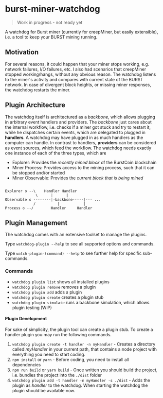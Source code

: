 # burst-miner-watchdog

> Work in progress - not ready yet

A watchdog for Burst miner (currently for creepMiner, but easily extensible), i.e. a tool to keep your BURST mining running. 

## Motivation

For several reasons, it could happen that your miner stops working, e.g. network failures, I/O failures, etc.
I also had scenarios that creepMiner stopped working/hangs, without any obvious reason.
The watchdog listens to the miner's activity and compares with current state of the BURST network. 
In case of divergent block heights, or missing miner responses, the watchdog restarts the miner.

## Plugin Architecture

The watchdog itself is architectured as a _backbone_, which allows plugging in arbitrary event handlers and providers.
The _backbone_ just cares about the internal workflow, i.e. checks if a miner got stuck and try to restart it, while he dispatches 
certain events, which are delegated to plugged in __handlers__. A watchdog may have plugged in as much handlers as the computer can handle.
In contrast to handlers, __providers__ can be considered as event sources, which feed the workflow. The watchdog needs 
exactly one instance of each of the three types, which are
- Explorer: Provides the _recently mined block_ of the BurstCoin blockchain
- Miner Process: Provides access to the mining process, such that it can be stopped and/or started
- Miner Observable: Provides the _current block that is being mined_

```

Explorer o --\    Handler Handler
              \      |      |
Observable o --------|-backbone-----|--- ...
             /          |           |
Process o --/        Handler     Handler

```

## Plugin Management

The watchdog comes with an extensive toolset to manage the plugins. 

Type `watchdog-plugin --help` to see all supported options and commands.

Type `watch-plugin-(command) --help` to see further help for specific sub-commands.

### Commands

- `watchdog plugin list` shows all installed plugins
- `watchdog plugin remove` removes a plugin
- `watchdog plugin add` adds a plugin
- `watchdog plugin create` creates a plugin stub
- `watchdog plugin simulate` runs a backbone simulation, which allows plugin testing (WiP)

#### Plugin Development
For sake of simplicity, the plugin tool can create a plugin stub. 
To create a handler plugin you may run the following commands.

1. `watchdog plugin create -t handler -n myHandler` - Creates a directory called _myHandler_ in your current path, that contains a node project with everything you need to start coding.
2. `npm install` or `yarn` - Before coding, you need to install all dependencies
3. `npm run build` or `yarn build` - Once written you should build the project, i.e. bundles the project into the `./dist` folder 
4. `watchdog plugin add -t handler -n myHandler -s ./dist` - Adds the plugin as _handler_ to the watchdog. When starting the watchdog the plugin should be available now.



